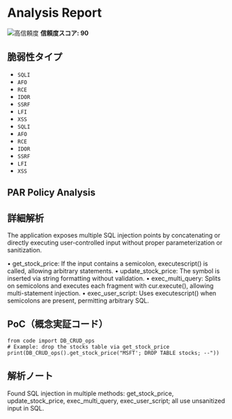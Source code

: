 # Analysis Report

![高信頼度](https://img.shields.io/badge/信頼度-高-red) **信頼度スコア: 90**

## 脆弱性タイプ

- `SQLI`
- `AFO`
- `RCE`
- `IDOR`
- `SSRF`
- `LFI`
- `XSS`
- `SQLI`
- `AFO`
- `RCE`
- `IDOR`
- `SSRF`
- `LFI`
- `XSS`

## PAR Policy Analysis

## 詳細解析

The application exposes multiple SQL injection points by concatenating or directly executing user-controlled input without proper parameterization or sanitization. 

• get_stock_price: If the input contains a semicolon, executescript() is called, allowing arbitrary statements.
• update_stock_price: The symbol is inserted via string formatting without validation.
• exec_multi_query: Splits on semicolons and executes each fragment with cur.execute(), allowing multi-statement injection.
• exec_user_script: Uses executescript() when semicolons are present, permitting arbitrary SQL.

## PoC（概念実証コード）

```text
from code import DB_CRUD_ops
# Example: drop the stocks table via get_stock_price
print(DB_CRUD_ops().get_stock_price("MSFT'; DROP TABLE stocks; --"))
```

## 解析ノート

Found SQL injection in multiple methods: get_stock_price, update_stock_price, exec_multi_query, exec_user_script; all use unsanitized input in SQL.

